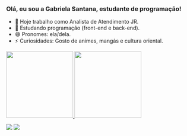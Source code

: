 ### Olá, eu sou a Gabriela Santana, estudante de programação!

- 🔭 Hoje trabalho como Analista de Atendimento JR.
- 🌱 Estudando programação (front-end e back-end).
- 😄 Pronomes: ela/dela.
- ⚡ Curiosidades: Gosto de animes, mangás e cultura oriental.
 
 <div align="left">
  <a href="https://github.com/rafaballerini">
  <img height="180em" src="https://github-readme-stats.vercel.app/api?username=iamgabbies&show_icons=true&theme=dark&include_all_commits=true&count_private=true"/>
  <img height="180em" src="https://github-readme-stats.vercel.app/api/top-langs/?username=iamgabbies&layout=compact&langs_count=7&theme=dark"/>
</div>
  
  <div>  
  
  <a href="https://www.instagram.com/gabiesantanasz/" target="_blank"><img src="https://img.shields.io/badge/-Instagram-%23E4405F?style=for-the-badge&logo=instagram&logoColor=white" target="_blank"></a>
<a href="https://www.linkedin.com/in/gabriela-santana-322248182/" target="_blank"><img src="https://img.shields.io/badge/-LinkedIn-%230077B5?style=for-the-badge&logo=linkedin&logoColor=white" target="_blank"></a> 
</div>
